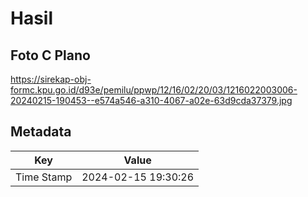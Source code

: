 # Hasil

## Foto C Plano

https://sirekap-obj-formc.kpu.go.id/d93e/pemilu/ppwp/12/16/02/20/03/1216022003006-20240215-190453--e574a546-a310-4067-a02e-63d9cda37379.jpg


## Metadata

| Key        | Value               |
| ---------- | ------------------- |
| Time Stamp | 2024-02-15 19:30:26 |



